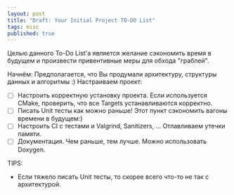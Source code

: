 ```yaml
---
layout: post
title: "Draft: Your Initial Project TO-DO List"
tags: misc
published: true
---
```


Целью данного To-Do List'а является желание сэкономить время в будущем и произвести привентивные меры для обхода "граблей".

Начнём: Предполагается, что Вы продумали архитектуру, структуры данных и алгоритмы :) Настраиваем проект:  
- [ ] Настроить корректную установку  проекта. Если используется CMake, проверить, что все Targets устанавливаются корректно.
- [ ] Писать Unit тесты как можно раньше! Этот пункт сэкономить вагоны времени в будущем:)
- [ ] Настроить CI с тестами и Valgrind, Sanitizers, ... Отлавливаем утечки памяти.
- [ ] Документация. Чем раньше, тем лучше. Можно использовать Doxygen.

TIPS:
* Если тяжело писать Unit тесты, то скорее всего что-то не так с архитектурой.
